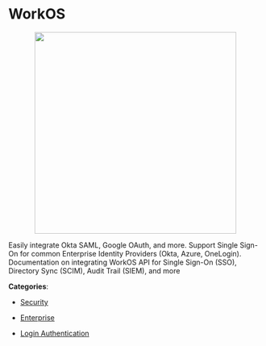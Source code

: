 # WorkOS
<p align="center">
    <img width="400" src="https://raw.githubusercontent.com/apis-list/apis-list/apis/workos/logo_256x256.png" />
</p>

Easily integrate Okta SAML, Google OAuth, and more. Support Single Sign-On for common Enterprise Identity Providers (Okta, Azure, OneLogin). Documentation on integrating WorkOS API for Single Sign-On (SSO), Directory Sync (SCIM), Audit Trail (SIEM), and more



**Categories**:

- [Security](https://github.com/apis-list/apis-list#security)

- [Enterprise](https://github.com/apis-list/apis-list#enterprise)

- [Login Authentication](https://github.com/apis-list/apis-list#login-authentication)



